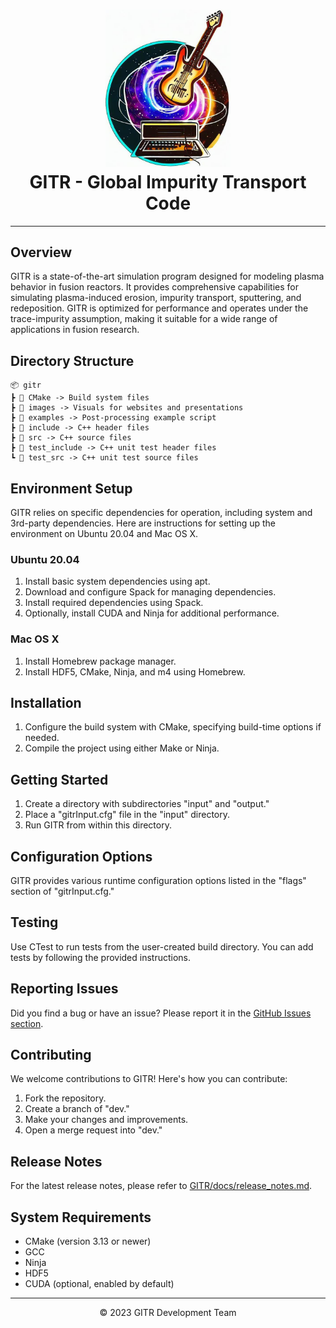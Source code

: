<h1 align="center">
  <img src="gitrLogo.jpeg" alt="GITR Logo" width="200">
  <br>
  GITR - Global Impurity Transport Code
</h1>


---

## Overview

GITR is a state-of-the-art simulation program designed for modeling plasma behavior in fusion reactors. It provides comprehensive capabilities for simulating plasma-induced erosion, impurity transport, sputtering, and redeposition. GITR is optimized for performance and operates under the trace-impurity assumption, making it suitable for a wide range of applications in fusion research.

## Directory Structure
```
📦 gitr
┣ 📂 CMake -> Build system files 
┣ 📂 images -> Visuals for websites and presentations
┣ 📂 examples -> Post-processing example script
┣ 📂 include -> C++ header files
┣ 📂 src -> C++ source files
┣ 📂 test_include -> C++ unit test header files
┗ 📂 test_src -> C++ unit test source files
```
## Environment Setup

GITR relies on specific dependencies for operation, including system and 3rd-party dependencies. Here are instructions for setting up the environment on Ubuntu 20.04 and Mac OS X.

### Ubuntu 20.04

1. Install basic system dependencies using apt.
2. Download and configure Spack for managing dependencies.
3. Install required dependencies using Spack.
4. Optionally, install CUDA and Ninja for additional performance.

### Mac OS X

1. Install Homebrew package manager.
2. Install HDF5, CMake, Ninja, and m4 using Homebrew.

## Installation

1. Configure the build system with CMake, specifying build-time options if needed.
2. Compile the project using either Make or Ninja.

## Getting Started

1. Create a directory with subdirectories "input" and "output."
2. Place a "gitrInput.cfg" file in the "input" directory.
3. Run GITR from within this directory.

## Configuration Options

GITR provides various runtime configuration options listed in the "flags" section of "gitrInput.cfg."

## Testing

Use CTest to run tests from the user-created build directory. You can add tests by following the provided instructions.

## Reporting Issues

Did you find a bug or have an issue? Please report it in the [GitHub Issues section](https://github.com/yourusername/gitr/issues).

## Contributing

We welcome contributions to GITR! Here's how you can contribute:

1. Fork the repository.
2. Create a branch of "dev."
3. Make your changes and improvements.
4. Open a merge request into "dev."

## Release Notes

For the latest release notes, please refer to [GITR/docs/release_notes.md](docs/release_notes.md).

## System Requirements

- CMake (version 3.13 or newer)
- GCC
- Ninja
- HDF5
- CUDA (optional, enabled by default)

---

<p align="center">
  &copy; 2023 GITR Development Team
</p>
